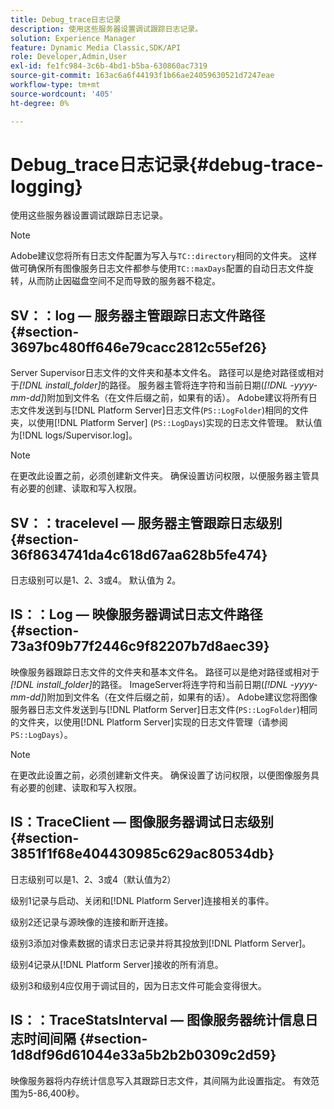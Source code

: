 ```yaml
---
title: Debug_trace日志记录
description: 使用这些服务器设置调试跟踪日志记录。
solution: Experience Manager
feature: Dynamic Media Classic,SDK/API
role: Developer,Admin,User
exl-id: fe1fc984-3c6b-4bd1-b5ba-630860ac7319
source-git-commit: 163ac6a6f44193f1b66ae24059630521d7247eae
workflow-type: tm+mt
source-wordcount: '405'
ht-degree: 0%

---
```


# Debug_trace日志记录{#debug-trace-logging}

使用这些服务器设置调试跟踪日志记录。

>[!NOTE]
>
>Adobe建议您将所有日志文件配置为写入与`TC::directory`相同的文件夹。 这样做可确保所有图像服务日志文件都参与使用`TC::maxDays`配置的自动日志文件旋转，从而防止因磁盘空间不足而导致的服务器不稳定。

## SV：：log — 服务器主管跟踪日志文件路径 {#section-3697bc480ff646e79cacc2812c55ef26}

Server Supervisor日志文件的文件夹和基本文件名。 路径可以是绝对路径或相对于&#x200B;*[!DNL install_folder]*&#x200B;的路径。 服务器主管将连字符和当前日期(*[!DNL -yyyy-mm-dd]*)附加到文件名（在文件后缀之前，如果有的话）。 Adobe建议将所有日志文件发送到与[!DNL Platform Server]日志文件(`PS::LogFolder`)相同的文件夹，以使用[!DNL Platform Server] (`PS::LogDays`)实现的日志文件管理。 默认值为[!DNL logs/Supervisor.log]。

>[!NOTE]
>
>在更改此设置之前，必须创建新文件夹。 确保设置访问权限，以便服务器主管具有必要的创建、读取和写入权限。

## SV：：tracelevel — 服务器主管跟踪日志级别 {#section-36f8634741da4c618d67aa628b5fe474}

日志级别可以是1、2、3或4。 默认值为 2。

## IS：：Log — 映像服务器调试日志文件路径 {#section-73a3f09b77f2446c9f82207b7d8aec39}

映像服务器跟踪日志文件的文件夹和基本文件名。 路径可以是绝对路径或相对于&#x200B;*[!DNL install_folder]*&#x200B;的路径。 ImageServer将连字符和当前日期(*[!DNL -yyyy-mm-dd]*)附加到文件名（在文件后缀之前，如果有的话）。 Adobe建议您将图像服务器日志文件发送到与[!DNL Platform Server]日志文件(`PS::LogFolder`)相同的文件夹，以使用[!DNL Platform Server]实现的日志文件管理（请参阅`PS::LogDays`）。

>[!NOTE]
>
>在更改此设置之前，必须创建新文件夹。 确保设置了访问权限，以便图像服务具有必要的创建、读取和写入权限。

## IS：TraceClient — 图像服务器调试日志级别 {#section-3851f1f68e404430985c629ac80534db}

日志级别可以是1、2、3或4（默认值为2）

级别1记录与启动、关闭和[!DNL Platform Server]连接相关的事件。

级别2还记录与源映像的连接和断开连接。

级别3添加对像素数据的请求日志记录并将其投放到[!DNL Platform Server]。

级别4记录从[!DNL Platform Server]接收的所有消息。

级别3和级别4应仅用于调试目的，因为日志文件可能会变得很大。

## IS：：TraceStatsInterval — 图像服务器统计信息日志时间间隔 {#section-1d8df96d61044e33a5b2b2b0309c2d59}

映像服务器将内存统计信息写入其跟踪日志文件，其间隔为此设置指定。 有效范围为5-86,400秒。
